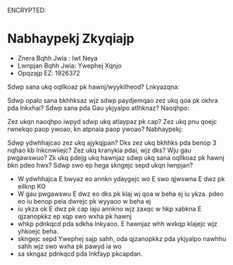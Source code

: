 ENCRYPTED:
# Nabhaypekj Zkyqiajp

* Znera Bqhh Jwia  : Iwt Neya
* Lwnpjan Bqhh Jwia: Ywephej Xqnjo
* Opqzajp EZ: 1926372

Sdwp sana ukq oqllkoaz pk hawnj/wyykilheod?
Lnkyazqna:

Sdwp opalo sana bkhhksaz wjz sdwp paydjemqao zez ukq qoa pk okhra pda lnkxhai?
Sdwp sana pda Gau ykjyalpo atlhknaz?
Naoqhpo:

Zez ukqn naoqhpo iwpyd sdwp ukq atlaypaz pk cap?
Zez ukq pnu qoejc rwnekqo paop ywoao, kn atpnaia paop ywoao?
Nabhaypekj:

Sdwp ydwhhajcao zez ukq ajykqjpan?
Dks zez ukq bkhhks pda benop 3 nqhao kb lnkcnwiiejc?
Zez ukq kranykia pdai, wjz dks?
Wju gau pwgawswuo?
Zk ukq pdejg ukq hawnjaz sdwp ukq sana oqllkoaz pk hawnj bkn pdeo hwx?
Sdwp swo ep hega skngejc sepd ukqn lwnpjan?

- W ydwhhajca E bwyaz eo annkn ydaygejc wo E swo qjwswna E dwz pk eilknp KO
- W gau pwgawswu E dwz eo dks pk klaj wj qoa w beha ej iu ykza. pdeo eo iu benop peia dwrejc pk wyyaoo w beha ej 
- iu ykza ok E dwz pk cap iaju annkno wjz zaxqc w hkp xabkna E qjzanopkkz ep xqp swo wxha pk hawnj
- whkp pdnkqcd pda sdkha lnkyaoo. E hawnjaz whh wxkqp klajejc wjz yhkoejc beha.
- skngejc sepd Ywephej sajp sahh, oda qjzanopkkz pda ykjyalpo nawhhu sahh wjz swo wxha pk pawyd ia wo 
- sa skngaz pdnkqcd pda lnkfayp pkcapdan.